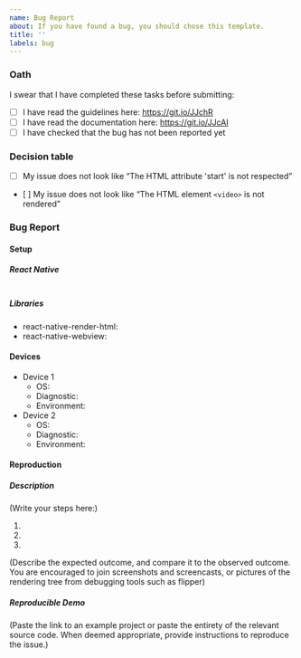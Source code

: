```yaml
---
name: Bug Report
about: If you have found a bug, you should chose this template.
title: ''
labels: bug
---
```


<!--
  MAKE SURE TO READ AND FOLLOW THIS TEMPLATE CLOSELY OR YOUR ISSUE WILL BE
  CLOSED WITHOUT NOTICE
  
  We expect that it will take you about 30 minutes to produce a high-quality
  bug report.  While this may seem like a lot, putting care into issues helps
  us fix them faster.
-->

### Oath

I swear that I have completed these tasks before submitting:

- [ ] I have read the guidelines here: https://git.io/JJchR
- [ ] I have read the documentation here: https://git.io/JJcAl 
- [ ] I have checked that the bug has not been reported yet

### Decision table

<!--
  A good amount of Bug Reports are actually feature requests. To help you with
  that, read and check all the boxes to make sure you really need to fill the
  full template.

  IF YOU LEAVE AT LEAST ONE BOX UNCHECKED, YOU SHOULD INSTEAD OPEN A FEATURE
  REQUEST HERE: https://git.io/JJCeo
-->

- [ ] My issue does not look like “The HTML attribute 'start' is not respected” 
- [ ] My issue does not look like “The HTML element `<video>` is not rendered”

### Bug Report


#### Setup

<!--
  REMARK: you can skip and delete the React Native section if you are providing
  a full reproduction in a snack or git repository which are using the latest
  versions of React Native or Expo SDK.
-->
##### React Native

<!--
  Paste the result of running “npx react-native info” or “expo diagnostics”
  inside the backtics.
-->

```

```

<!--
  REMARK: you can skip and delete the Libraries section if you are providing
  a full reproduction in a snack or git repository which are using the latest
  versions of react-native-webview and react-native-render-html.
-->
##### Libraries

<!--
  Print the versions of each library. You are expected to always test the
  latest version of react-native-render-html.
-->

- react-native-render-html:
- react-native-webview:

<!--
  REMARK: you can skip and delete the Devices section if your issue meets at
  least one of the following criterion:

  - it does not happen on a device, e.g. during bundling or testing with jest;
  - you have demonstrated with a test or a debugging tool that the bug resides
    in the rendering tree (at React level) and not at native level, and thus is
    platform-independent.
-->
#### Devices

<!--
  Give the details of the devices in which you have tested the issue. Please
  also include devices in which you could not reproduce the issue! You are
  welcome to mention simulators and emulators.

  It is required that you test on at least one Android and iOS device. If you
  can reproduce the issue for one device, set "Diagnostic" to "reproduction",
  otherwise set it to "negative".

  If you had a chance to test the issue in production, please add new devices
  entries for each of these, and set the "Environment" value to "production".
-->

- Device 1 <!-- emulator (Google Pixel 3a) -->
  * OS: <!-- Android 9.0 -->
  * Diagnostic: <!-- reproduction / negative -->
  * Environment: <!-- production / development -->
- Device 2 <!-- simulator (iPhone X) -->
  * OS: <!-- iOS 13.0 -->
  * Diagnostic: <!-- reproduction / negative -->
  * Environment: <!-- production / development -->

#### Reproduction

##### Description

<!--
  How would you describe your issue to someone who doesn’t know you or your
  project?  Try to write a sequence of steps that anybody can repeat to see
  the issue.  Be specific! If the bug cannot be reproduced, your issue may be
  closed.

  You must also provide a description of the expected outcome and compare with
  the observed outcome.
-->

(Write your steps here:)

1.
2.
3.

(Describe the expected outcome, and compare it to the observed outcome. You are
encouraged to join screenshots and screencasts, or pictures of the rendering
tree from debugging tools such as flipper)

##### Reproducible Demo

<!--
  Please share a project that reproduces the issue.  There are two ways to do
  it:

    * Create a new app using https://snack.expo.io/ and try to reproduce the
      issue in it.  This is useful if you roughly know where the problem is,
      or can’t share the real code.

    * Or, copy your app and remove things until you’re left with the minimal
      reproducible demo.  This is useful for finding the root cause. You may
      then optionally create a Snack.

  This is a good guide to creating bug demos:
  https://stackoverflow.com/help/mcve Once you’re done, copy and paste the
  link to the Snack or a public GitHub repository below:
-->

(Paste the link to an example project or paste the entirety of the relevant
source code. When deemed appropriate, provide instructions to reproduce the
issue.)

<!--
  What happens if you skip this step?

  Someone will read your bug report, and maybe will be able to help you, but
  it’s unlikely that it will get much attention from the team. Eventually, the
  issue will likely get closed in favor of issues that have reproducible
  demos.

  Please remember that:

    * Issues without reproducible demos have a very low priority.
    * The person fixing the bug would have to do that anyway. Please be
      respectful of their time.
    * You might figure out the issues yourself as you work on extracting it.

  Thanks for helping us help you!
-->
